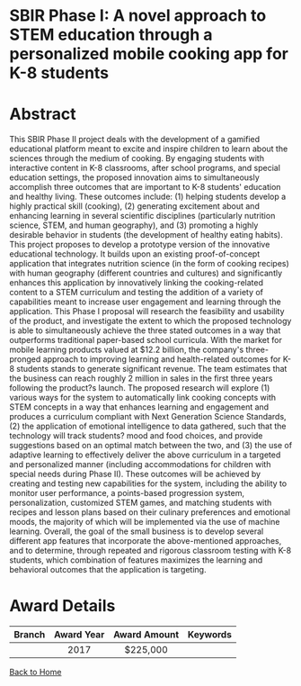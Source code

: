 
SBIR Phase I: A novel approach to STEM education through a personalized mobile cooking app for K-8 students
===========================================================================================================

# Abstract


This SBIR Phase II project deals with the development of a gamified educational platform meant to excite and inspire children to learn about the sciences through the medium of cooking. By engaging students with interactive content in K-8 classrooms, after school programs, and special education settings, the proposed innovation aims to simultaneously accomplish three outcomes that are important to K-8 students' education and healthy living. These outcomes include: (1) helping students develop a highly practical skill (cooking), (2) generating excitement about and enhancing learning in several scientific disciplines (particularly nutrition science, STEM, and human geography), and (3) promoting a highly desirable behavior in students (the development of healthy eating habits). This project proposes to develop a prototype version of the innovative educational technology. It builds upon an existing proof-of-concept application that integrates nutrition science (in the form of cooking recipes) with human geography (different countries and cultures) and significantly enhances this application by innovatively linking the cooking-related content to a STEM curriculum and testing the addition of a variety of capabilities meant to increase user engagement and learning through the application. This Phase I proposal will research the feasibility and usability of the product, and investigate the extent to which the proposed technology is able to simultaneously achieve the three stated outcomes in a way that outperforms traditional paper-based school curricula. With the market for mobile learning products valued at $12.2 billion, the company's three-pronged approach to improving learning and health-related outcomes for K-8 students stands to generate significant revenue. The team estimates that the business can reach roughly 2 million in sales in the first three years following the product?s launch. The proposed research will explore (1) various ways for the system to automatically link cooking concepts with STEM concepts in a way that enhances learning and engagement and produces a curriculum compliant with Next Generation Science Standards, (2) the application of emotional intelligence to data gathered, such that the technology will track students? mood and food choices, and provide suggestions based on an optimal match between the two, and (3) the use of adaptive learning to effectively deliver the above curriculum in a targeted and personalized manner (including accommodations for children with special needs during Phase II). These outcomes will be achieved by creating and testing new capabilities for the system, including the ability to monitor user performance, a points-based progression system, personalization, customized STEM games, and matching students with recipes and lesson plans based on their culinary preferences and emotional moods, the majority of which will be implemented via the use of machine learning. Overall, the goal of the small business is to develop several different app features that incorporate the above-mentioned approaches, and to determine, through repeated and rigorous classroom testing with K-8 students, which combination of features maximizes the learning and behavioral outcomes that the application is targeting.  

# Award Details

|Branch|Award Year|Award Amount|Keywords|
| :---: | :---: | :---: | :---: |
||2017|$225,000||
  
  


[Back to Home](https://github.com/chrischow/dod_sbir_awards#318)